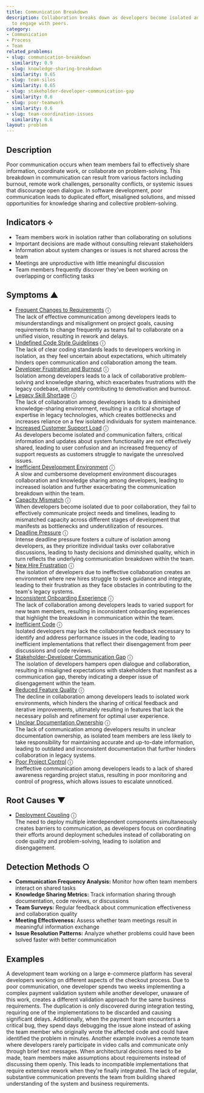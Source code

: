 ```yaml
---
title: Communication Breakdown
description: Collaboration breaks down as developers become isolated and less willing
  to engage with peers.
category:
- Communication
- Process
- Team
related_problems:
- slug: communication-breakdown
  similarity: 0.9
- slug: knowledge-sharing-breakdown
  similarity: 0.65
- slug: team-silos
  similarity: 0.65
- slug: stakeholder-developer-communication-gap
  similarity: 0.6
- slug: poor-teamwork
  similarity: 0.6
- slug: team-coordination-issues
  similarity: 0.6
layout: problem
---
```


## Description

Poor communication occurs when team members fail to effectively share information, coordinate work, or collaborate on problem-solving. This breakdown in communication can result from various factors including burnout, remote work challenges, personality conflicts, or systemic issues that discourage open dialogue. In software development, poor communication leads to duplicated effort, misaligned solutions, and missed opportunities for knowledge sharing and collective problem-solving.


## Indicators ⟡
- Team members work in isolation rather than collaborating on solutions
- Important decisions are made without consulting relevant stakeholders
- Information about system changes or issues is not shared across the team
- Meetings are unproductive with little meaningful discussion
- Team members frequently discover they've been working on overlapping or conflicting tasks


## Symptoms ▲

- [Frequent Changes to Requirements](frequent-changes-to-requirements.md) <span class="info-tooltip" title="Confidence: 0.573, Strength: 0.796">ⓘ</span>
<br/>  The lack of effective communication among developers leads to misunderstandings and misalignment on project goals, causing requirements to change frequently as teams fail to collaborate on a unified vision, resulting in rework and delays.
- [Undefined Code Style Guidelines](undefined-code-style-guidelines.md) <span class="info-tooltip" title="Confidence: 0.529, Strength: 0.786">ⓘ</span>
<br/>  The lack of clear coding standards leads to developers working in isolation, as they feel uncertain about expectations, which ultimately hinders open communication and collaboration among the team.
- [Developer Frustration and Burnout](developer-frustration-and-burnout.md) <span class="info-tooltip" title="Confidence: 0.492, Strength: 0.744">ⓘ</span>
<br/>  Isolation among developers leads to a lack of collaborative problem-solving and knowledge sharing, which exacerbates frustrations with the legacy codebase, ultimately contributing to demotivation and burnout.
- [Legacy Skill Shortage](legacy-skill-shortage.md) <span class="info-tooltip" title="Confidence: 0.479, Strength: 0.770">ⓘ</span>
<br/>  The lack of collaboration among developers leads to a diminished knowledge-sharing environment, resulting in a critical shortage of expertise in legacy technologies, which creates bottlenecks and increases reliance on a few isolated individuals for system maintenance.
- [Increased Customer Support Load](increased-customer-support-load.md) <span class="info-tooltip" title="Confidence: 0.417, Strength: 0.723">ⓘ</span>
<br/>  As developers become isolated and communication falters, critical information and updates about system functionality are not effectively shared, leading to user confusion and an increased frequency of support requests as customers struggle to navigate the unresolved issues.
- [Inefficient Development Environment](inefficient-development-environment.md) <span class="info-tooltip" title="Confidence: 0.413, Strength: 0.802">ⓘ</span>
<br/>  A slow and cumbersome development environment discourages collaboration and knowledge sharing among developers, leading to increased isolation and further exacerbating the communication breakdown within the team.
- [Capacity Mismatch](capacity-mismatch.md) <span class="info-tooltip" title="Confidence: 0.413, Strength: 0.796">ⓘ</span>
<br/>  When developers become isolated due to poor collaboration, they fail to effectively communicate project needs and timelines, leading to mismatched capacity across different stages of development that manifests as bottlenecks and underutilization of resources.
- [Deadline Pressure](deadline-pressure.md) <span class="info-tooltip" title="Confidence: 0.372, Strength: 0.753">ⓘ</span>
<br/>  Intense deadline pressure fosters a culture of isolation among developers, as they prioritize individual tasks over collaborative discussions, leading to hasty decisions and diminished quality, which in turn reflects the underlying communication breakdown within the team.
- [New Hire Frustration](new-hire-frustration.md) <span class="info-tooltip" title="Confidence: 0.368, Strength: 0.756">ⓘ</span>
<br/>  The isolation of developers due to ineffective collaboration creates an environment where new hires struggle to seek guidance and integrate, leading to their frustration as they face obstacles in contributing to the team's legacy systems.
- [Inconsistent Onboarding Experience](inconsistent-onboarding-experience.md) <span class="info-tooltip" title="Confidence: 0.344, Strength: 0.838">ⓘ</span>
<br/>  The lack of collaboration among developers leads to varied support for new team members, resulting in inconsistent onboarding experiences that highlight the breakdown in communication within the team.
- [Inefficient Code](inefficient-code.md) <span class="info-tooltip" title="Confidence: 0.336, Strength: 0.777">ⓘ</span>
<br/>  Isolated developers may lack the collaborative feedback necessary to identify and address performance issues in the code, leading to inefficient implementations that reflect their disengagement from peer discussions and code reviews.
- [Stakeholder-Developer Communication Gap](stakeholder-developer-communication-gap.md) <span class="info-tooltip" title="Confidence: 0.336, Strength: 0.777">ⓘ</span>
<br/>  The isolation of developers hampers open dialogue and collaboration, resulting in misaligned expectations with stakeholders that manifest as a communication gap, thereby indicating a deeper issue of disengagement within the team.
- [Reduced Feature Quality](reduced-feature-quality.md) <span class="info-tooltip" title="Confidence: 0.327, Strength: 0.776">ⓘ</span>
<br/>  The decline in collaboration among developers leads to isolated work environments, which hinders the sharing of critical feedback and iterative improvements, ultimately resulting in features that lack the necessary polish and refinement for optimal user experience.
- [Unclear Documentation Ownership](unclear-documentation-ownership.md) <span class="info-tooltip" title="Confidence: 0.326, Strength: 0.797">ⓘ</span>
<br/>  The lack of communication among developers results in unclear documentation ownership, as isolated team members are less likely to take responsibility for maintaining accurate and up-to-date information, leading to outdated and inconsistent documentation that further hinders collaboration in legacy systems.
- [Poor Project Control](poor-project-control.md) <span class="info-tooltip" title="Confidence: 0.309, Strength: 0.782">ⓘ</span>
<br/>  Ineffective communication among developers leads to a lack of shared awareness regarding project status, resulting in poor monitoring and control of progress, which allows issues to escalate unnoticed.

## Root Causes ▼

- [Deployment Coupling](deployment-coupling.md) <span class="info-tooltip" title="Confidence: 0.363, Strength: 0.913">ⓘ</span>
<br/>  The need to deploy multiple interdependent components simultaneously creates barriers to communication, as developers focus on coordinating their efforts around deployment schedules instead of collaborating on code quality and problem-solving, leading to isolation and disengagement.

## Detection Methods ○
- **Communication Frequency Analysis:** Monitor how often team members interact on shared tasks
- **Knowledge Sharing Metrics:** Track information sharing through documentation, code reviews, or discussions
- **Team Surveys:** Regular feedback about communication effectiveness and collaboration quality
- **Meeting Effectiveness:** Assess whether team meetings result in meaningful information exchange
- **Issue Resolution Patterns:** Analyze whether problems could have been solved faster with better communication


## Examples

A development team working on a large e-commerce platform has several developers working on different aspects of the checkout process. Due to poor communication, one developer spends two weeks implementing a complex payment validation system while another developer, unaware of this work, creates a different validation approach for the same business requirements. The duplication is only discovered during integration testing, requiring one of the implementations to be discarded and causing significant delays. Additionally, when the payment team encounters a critical bug, they spend days debugging the issue alone instead of asking the team member who originally wrote the affected code and could have identified the problem in minutes. Another example involves a remote team where developers rarely participate in video calls and communicate only through brief text messages. When architectural decisions need to be made, team members make assumptions about requirements instead of discussing them openly. This leads to incompatible implementations that require extensive rework when they're finally integrated. The lack of regular, substantive communication prevents the team from building shared understanding of the system and business requirements.
